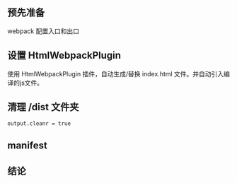 ## 预先准备

webpack 配置入口和出口

## 设置 HtmlWebpackPlugin
使用 HtmlWebpackPlugin 插件，自动生成/替换 index.html 文件。并自动引入编译的js文件。

## 清理 /dist 文件夹

```
output.cleanr = true
```

## manifest

## 结论